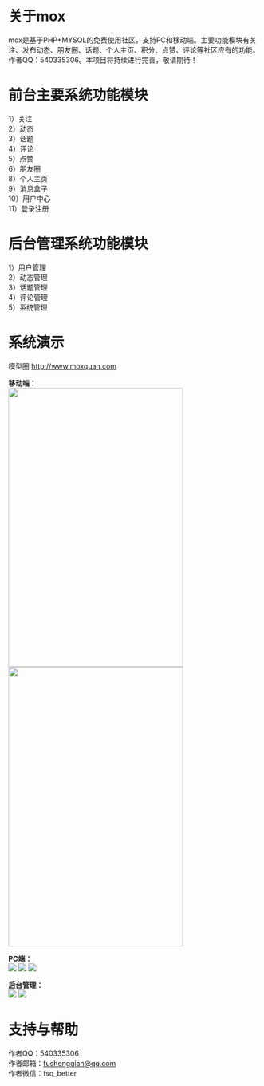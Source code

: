 # 关于mox
mox是基于PHP+MYSQL的免费使用社区，支持PC和移动端。主要功能模块有关注、发布动态、朋友圈、话题、个人主页、积分、点赞、评论等社区应有的功能。作者QQ：540335306。本项目将持续进行完善，敬请期待！

# 前台主要系统功能模块
1）关注</br>
2）动态</br>
3）话题</br>
4）评论</br>
5）点赞</br>
6）朋友圈</br>
8）个人主页</br>
9）消息盒子</br>
10）用户中心</br>
11）登录注册</br>

# 后台管理系统功能模块
1）用户管理</br>
2）动态管理</br>
3）话题管理</br>
4）评论管理</br>
5）系统管理</br>

# 系统演示
模型圈 http://www.moxquan.com </br>

<strong>移动端：</strong></br>
<img width="350" height="560" src="https://raw.githubusercontent.com/fushengqian/mox/master/doc/screenshots/mobile_1.jpg"/>
<img width="350" height="560" src="https://raw.githubusercontent.com/fushengqian/mox/master/doc/screenshots/mobile_2.jpg"/>

<strong>PC端：</strong></br>
<img src="https://raw.githubusercontent.com/fushengqian/mox/master/doc/screenshots/pc_1.png"/>
<img src="https://raw.githubusercontent.com/fushengqian/mox/master/doc/screenshots/pc_2.png"/>
<img src="https://raw.githubusercontent.com/fushengqian/mox/master/doc/screenshots/pc_3.png"/>

<strong>后台管理：</strong></br>
<img src="https://raw.githubusercontent.com/fushengqian/mox/master/doc/screenshots/admin_1.png"/>
<img src="https://raw.githubusercontent.com/fushengqian/mox/master/doc/screenshots/admin_2.png"/>

# 支持与帮助
作者QQ：540335306</br>
作者邮箱：fushengqian@qq.com</br>
作者微信：fsq_better</br>

